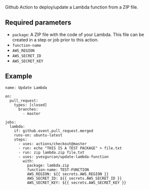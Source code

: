 
Github Action to deploy/update a Lambda function from a ZIP file.

## Required parameters

  * `package`: A ZIP file with the code of your Lambda. This file can be created in a step or job prior to this action.
  * `function-name`
  * `AWS_REGION`
  * `AWS_SECRET_ID`
  * `AWS_SECRET_KEY`

## Example

```
name: Update Lambda

on:
  pull_request:
    types: [closed]
      branches:
        - master

jobs:
  lambda:
    if: github.event.pull_request.merged
    runs-on: ubuntu-latest
    steps:
      - uses: actions/checkout@master
      - run: echo "THIS IS A TEST PACKAGE" > file.txt
      - run: zip lambda.zip file.txt
      - uses: yvesgurcan/update-lambda-function
        with:
          package: lambda.zip
          function-name: TEST-FUNCTION
          AWS_REGION: ${{ secrets.AWS_REGION }}
          AWS_SECRET_ID: ${{ secrets.AWS_SECRET_ID }}
          AWS_SECRET_KEY: ${{ secrets.AWS_SECRET_KEY }}
```
